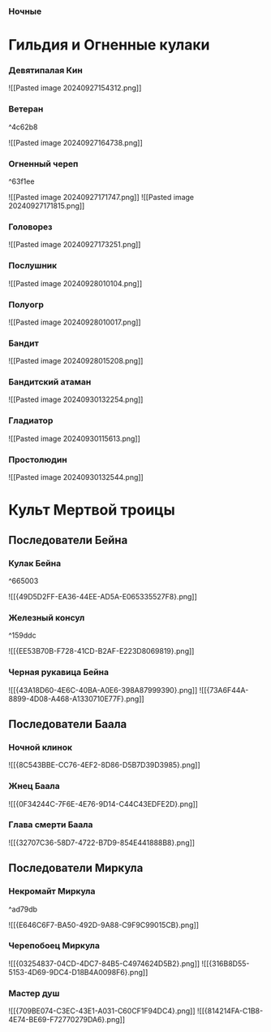 ### Ночные
# Гильдия и Огненные кулаки
### Девятипалая Кин
![[Pasted image 20240927154312.png]]
### Ветеран

^4c62b8

![[Pasted image 20240927164738.png]]
### Огненный череп

^63f1ee

![[Pasted image 20240927171747.png]]
![[Pasted image 20240927171815.png]]
### Головорез
![[Pasted image 20240927173251.png]]
### Послушник
![[Pasted image 20240928010104.png]]
### Полуогр
![[Pasted image 20240928010017.png]]
### Бандит
![[Pasted image 20240928015208.png]]
### Бандитский атаман
![[Pasted image 20240930132254.png]]
### Гладиатор
![[Pasted image 20240930115613.png]]
### Простолюдин
![[Pasted image 20240930132544.png]]

# Культ Мертвой троицы
## Последователи Бейна
### Кулак Бейна

^665003

![[{49D5D2FF-EA36-44EE-AD5A-E065335527F8}.png]]

### Железный консул

^159ddc

![[{EE53B70B-F728-41CD-B2AF-E223D8069819}.png]]
### Черная рукавица Бейна
![[{43A18D60-4E6C-40BA-A0E6-398A87999390}.png]]
![[{73A6F44A-8899-4D08-A468-A1330710E77F}.png]]
## Последователи Баала
### Ночной клинок
![[{8C543BBE-CC76-4EF2-8D86-D5B7D39D3985}.png]]
### Жнец Баала
![[{0F34244C-7F6E-4E76-9D14-C44C43EDFE2D}.png]]
### Глава смерти Баала
![[{32707C36-58D7-4722-B7D9-854E441888B8}.png]]

## Последователи Миркула

### Некромайт Миркула

^ad79db

![[{E646C6F7-BA50-492D-9A88-C9F9C99015CB}.png]]
### Черепобоец Миркула
![[{03254837-04CD-4DC7-84B5-C4974624D5B2}.png]]
![[{316B8D55-5153-4D69-9DC4-D18B4A0098F6}.png]]
### Мастер душ
![[{709BE074-C3EC-43E1-A031-C60CF1F94DC4}.png]]
![[{814214FA-C1B8-4E74-BE69-F72770279DA6}.png]]